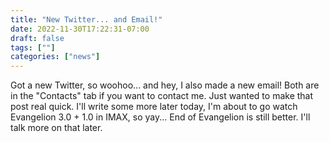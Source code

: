 ```yaml
---
title: "New Twitter... and Email!"
date: 2022-11-30T17:22:31-07:00
draft: false
tags: [""]
categories: ["news"]
---
```


Got a new Twitter, so woohoo... and hey, I also made a new email! Both are in the "Contacts" tab if you want to contact me. Just wanted to make that post real quick. I'll write some more later today, I'm about to go watch Evangelion 3.0 + 1.0 in IMAX, so yay... End of Evangelion is still better. I'll talk more on that later. 